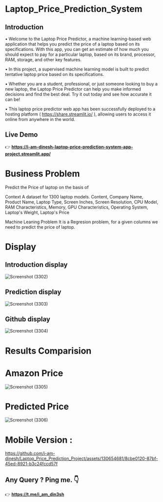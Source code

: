 # Laptop_Price_Prediction_System

## Introduction

• Welcome to the Laptop Price Predictor, a machine learning-based web application that helps you predict the price of a laptop based on its specifications. With this app, you can get an estimate of how much you should expect to pay for a particular laptop, based on its brand, processor, RAM, storage, and other key features.

• In this project, a supervised machine learning model is built to predict tentative laptop price based on its specifications.

• Whether you are a student, professional, or just someone looking to buy a new laptop, the Laptop Price Predictor can help you make informed decisions and find the best deal. Try it out today and see how accurate it can be!

• This laptop price predictor web app has been successfully deployed to a hosting platform ( https://share.streamlit.io/ ), allowing users to access it online from anywhere in the world.

## Live Demo
👉 **https://i-am-dinesh-laptop-price-prediction-system-app-project.streamlit.app/**

# Business Problem
Predict the Price of laptop on the basis of

Context A dataset for 1300 laptop models.
Content, Company Name, Product Name, Laptop Type, Screen Inches, Screen Resolution, CPU Model, RAM Characteristics, Memory, GPU Characteristics, Operating System, Laptop's Weight, Laptop's Price


Machine Leaning Problem
It is a Regresion problem, for a given columns we need to predict the price of laptop.

# Display

## Introduction display
![Screenshot (3302)](https://github.com/i-am-dinesh/Laptop_Price_Prediction_Project/assets/130654681/aace667e-d8b9-44b5-8ee0-b50e79ca1ee8)


## Prediction display
![Screenshot (3303)](https://github.com/i-am-dinesh/Laptop_Price_Prediction_Project/assets/130654681/0f040ddb-9421-45d1-ad82-26d5e2931235)


## Github display

![Screenshot (3304)](https://github.com/i-am-dinesh/Laptop_Price_Prediction_Project/assets/130654681/ac86bfe2-3ddd-4561-92f8-6fc04eed500f)

# Results Comparision
# Amazon Price
![Screenshot (3305)](https://github.com/i-am-dinesh/Laptop_Price_Prediction_Project/assets/130654681/ffba68fc-a444-4cc6-9488-28a0cc32016b)



# Predicted Price


![Screenshot (3306)](https://github.com/i-am-dinesh/Laptop_Price_Prediction_Project/assets/130654681/7c7e3496-19be-4a88-beaf-675e7b90ba01)

# Mobile Version :


https://github.com/i-am-dinesh/Laptop_Price_Prediction_Project/assets/130654681/8cbe0120-87bf-45ed-8921-b3c24fccd57f



## Any Query ? Ping me. 👇
👉 **https://t.me/i_am_din3sh**
